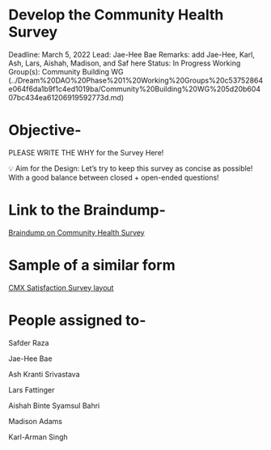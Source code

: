 # Develop the Community Health Survey

Deadline: March 5, 2022
Lead: Jae-Hee Bae
Remarks: add Jae-Hee, Karl, Ash, Lars, Aishah, Madison, and Saf here
Status: In Progress
Working Group(s): Community Building WG (../Dream%20DAO%20Phase%201%20Working%20Groups%20c53752864e064f6da1b9f1c4ed1019ba/Community%20Building%20WG%205d20b60407bc434ea61206919592773d.md)

# Objective-

PLEASE WRITE THE WHY for the Survey Here!

<aside>
💡 Aim for the Design: Let’s try to keep this survey as concise as possible! With a good balance between closed + open-ended questions!

</aside>

# Link to the Braindump-

[Braindump on Community Health Survey](../../../Design%20Documents%20&%20Braindumps%2096c62424d0454ec2bd5170ad5dce5dae/Braindump%20on%20Community%20Health%20Survey%203984868dc5174fd0bba3ebcfc3e250be.md)

# Sample of a similar form

[CMX Satisfaction Survey layout](https://docs.google.com/document/d/1aFjNWcPjENmKYnm2MD91NtjeZdinDn23Vqiw5Ejm0K8/edit#heading=h.gjdgxs)

# People assigned to-

Safder Raza

Jae-Hee Bae

Ash Kranti Srivastava

Lars Fattinger

Aishah Binte Syamsul Bahri

Madison Adams

Karl-Arman Singh